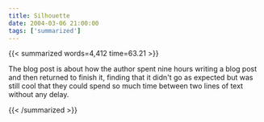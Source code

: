 ```yaml
---
title: Silhouette
date: 2004-03-06 21:00:00
tags: ['summarized']
---
```


{{< summarized words=4,412 time=63.21 >}}

The blog post is about how the author spent nine hours writing a blog post and then returned to finish it, finding that it didn't go as expected but was still cool that they could spend so much time between two lines of text without any delay.

{{< /summarized >}}